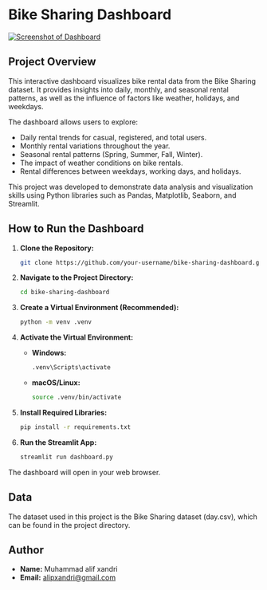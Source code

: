 
# Bike Sharing Dashboard

[![Screenshot of Dashboard](dashboard-image.png)](https://github.com/your-username/bike-sharing-dashboard) 

## Project Overview

This interactive dashboard visualizes bike rental data from the Bike Sharing dataset. It provides insights into daily, monthly, and seasonal rental patterns, as well as the influence of factors like weather, holidays, and weekdays.

The dashboard allows users to explore:

- Daily rental trends for casual, registered, and total users.
- Monthly rental variations throughout the year.
- Seasonal rental patterns (Spring, Summer, Fall, Winter).
- The impact of weather conditions on bike rentals.
- Rental differences between weekdays, working days, and holidays.

This project was developed to demonstrate data analysis and visualization skills using Python libraries such as Pandas, Matplotlib, Seaborn, and Streamlit.

## How to Run the Dashboard

1. **Clone the Repository:**
   ```bash
   git clone https://github.com/your-username/bike-sharing-dashboard.git
   ```

2. **Navigate to the Project Directory:**
   ```bash
   cd bike-sharing-dashboard
   ```

3. **Create a Virtual Environment (Recommended):**
   ```bash
   python -m venv .venv 
   ```

4. **Activate the Virtual Environment:**
   - **Windows:**
     ```bash
     .venv\Scripts\activate
     ```
   - **macOS/Linux:**
     ```bash
     source .venv/bin/activate
     ```

5. **Install Required Libraries:**
   ```bash
   pip install -r requirements.txt 
   ```

6. **Run the Streamlit App:**
   ```bash
   streamlit run dashboard.py
   ```

The dashboard will open in your web browser.

## Data

The dataset used in this project is the Bike Sharing dataset (day.csv), which can be found in the project directory.

## Author

- **Name:** Muhammad alif xandri 
- **Email:** alipxandri@gmail.com


